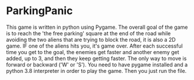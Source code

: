 # ParkingPanic

This game is written in python using Pygame. The overall goal of the game is to reach the 'the free parking' square at the end of the road while avoiding the two aliens that are trying to block the road, it is also a 2D game. IF one of the aliens hits you, it's game over. After each successful time you get to the goal, the enemies get faster and another enemy get added, up to 3, and then they keep getting faster. The only way to move is forward or backward ('W' or 'S'). You need to have pygame installed and a python 3.8 interpreter in order to play the game. Then you just run the file.
